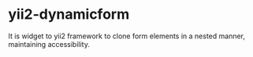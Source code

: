 # yii2-dynamicform
It is widget to yii2 framework to clone form elements in a nested manner, maintaining accessibility. 
